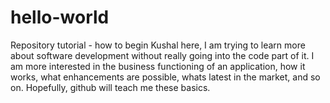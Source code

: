# hello-world
Repository tutorial - how to begin
Kushal here, I am trying to learn more about software development without really going into the code part of it.
I am more interested in the business functioning of an application, how it works, what enhancements are possible, whats latest in the market, and so on.
Hopefully, github will teach me these basics.
